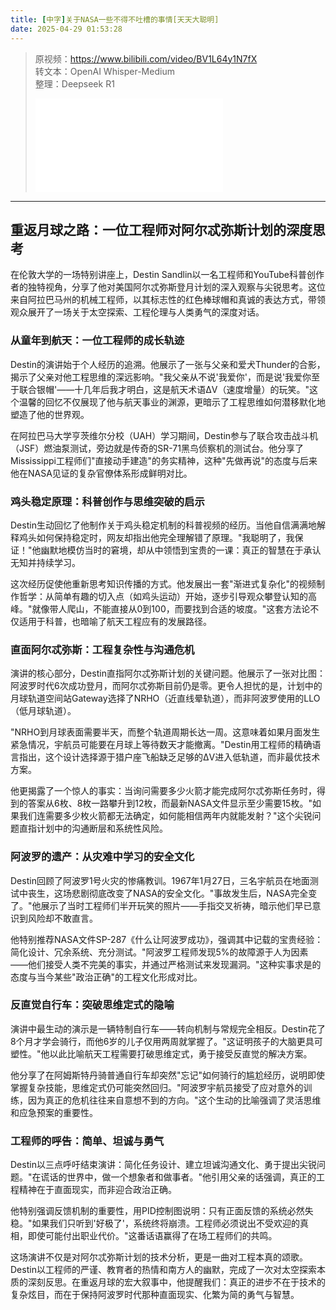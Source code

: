 ```yaml
---
title: [中字]关于NASA一些不得不吐槽的事情[天天大聪明]
date: 2025-04-29 01:53:28
---
```


> 原视频：https://www.bilibili.com/video/BV1L64y1N7fX<br>转文本：OpenAI Whisper-Medium<br>整理：Deepseek R1
>
> <iframe src="//player.bilibili.com/player.html?bvid=BV1L64y1N7fX&autoplay=0" scrolling="no" border="0" frameborder="no" framespacing="0" allowfullscreen="true"></iframe>

---

## 重返月球之路：一位工程师对阿尔忒弥斯计划的深度思考

在伦敦大学的一场特别讲座上，Destin Sandlin以一名工程师和YouTube科普创作者的独特视角，分享了他对美国阿尔忒弥斯登月计划的深入观察与尖锐思考。这位来自阿拉巴马州的机械工程师，以其标志性的红色棒球帽和真诚的表达方式，带领观众展开了一场关于太空探索、工程伦理与人类勇气的深度对话。

### 从童年到航天：一位工程师的成长轨迹

Destin的演讲始于个人经历的追溯。他展示了一张与父亲和爱犬Thunder的合影，揭示了父亲对他工程思维的深远影响。"我父亲从不说'我爱你'，而是说'我爱你至于联合银帽'——十几年后我才明白，这是航天术语ΔV（速度增量）的玩笑。"这个温馨的回忆不仅展现了他与航天事业的渊源，更暗示了工程思维如何潜移默化地塑造了他的世界观。

在阿拉巴马大学亨茨维尔分校（UAH）学习期间，Destin参与了联合攻击战斗机（JSF）燃油泵测试，旁边就是传奇的SR-71黑鸟侦察机的测试台。他分享了Mississippi工程师们"直接动手建造"的务实精神，这种"先做再说"的态度与后来他在NASA见证的复杂官僚体系形成鲜明对比。

### 鸡头稳定原理：科普创作与思维突破的启示

Destin生动回忆了他制作关于鸡头稳定机制的科普视频的经历。当他自信满满地解释鸡头如何保持稳定时，网友却指出他完全理解错了原理。"我聪明了，我保证！"他幽默地模仿当时的窘境，却从中领悟到宝贵的一课：真正的智慧在于承认无知并持续学习。

这次经历促使他重新思考知识传播的方式。他发展出一套"渐进式复杂化"的视频制作哲学：从简单有趣的切入点（如鸡头运动）开始，逐步引导观众攀登认知的高峰。"就像带人爬山，不能直接从0到100，而要找到合适的坡度。"这套方法论不仅适用于科普，也暗喻了航天工程应有的发展路径。

### 直面阿尔忒弥斯：工程复杂性与沟通危机

演讲的核心部分，Destin直指阿尔忒弥斯计划的关键问题。他展示了一张对比图：阿波罗时代6次成功登月，而阿尔忒弥斯目前仍是零。更令人担忧的是，计划中的月球轨道空间站Gateway选择了NRHO（近直线晕轨道），而非阿波罗使用的LLO（低月球轨道）。

"NRHO到月球表面需要半天，而整个轨道周期长达一周。这意味着如果月面发生紧急情况，宇航员可能要在月球上等待数天才能撤离。"Destin用工程师的精确语言指出，这个设计选择源于猎户座飞船缺乏足够的ΔV进入低轨道，而非最优技术方案。

他更揭露了一个惊人的事实：当询问需要多少火箭才能完成阿尔忒弥斯任务时，得到的答案从6枚、8枚一路攀升到12枚，而最新NASA文件显示至少需要15枚。"如果我们连需要多少枚火箭都无法确定，如何能相信两年内就能发射？"这个尖锐问题直指计划中的沟通断层和系统性风险。

### 阿波罗的遗产：从灾难中学习的安全文化

Destin回顾了阿波罗1号火灾的惨痛教训。1967年1月27日，三名宇航员在地面测试中丧生，这场悲剧彻底改变了NASA的安全文化。"事故发生后，NASA完全变了。"他展示了当时工程师们半开玩笑的照片——手指交叉祈祷，暗示他们早已意识到风险却不敢直言。

他特别推荐NASA文件SP-287《什么让阿波罗成功》，强调其中记载的宝贵经验：简化设计、冗余系统、充分测试。"阿波罗工程师发现5%的故障源于人为因素——他们接受人类不完美的事实，并通过严格测试来发现漏洞。"这种实事求是的态度与当今某些"政治正确"的工程文化形成对比。

### 反直觉自行车：突破思维定式的隐喻

演讲中最生动的演示是一辆特制自行车——转向机制与常规完全相反。Destin花了8个月才学会骑行，而他6岁的儿子仅用两周就掌握了。"这证明孩子的大脑更具可塑性。"他以此比喻航天工程需要打破思维定式，勇于接受反直觉的解决方案。

他分享了在阿姆斯特丹骑普通自行车却突然"忘记"如何骑行的尴尬经历，说明即使掌握复杂技能，思维定式仍可能突然回归。"阿波罗宇航员接受了应对意外的训练，因为真正的危机往往来自意想不到的方向。"这个生动的比喻强调了灵活思维和应急预案的重要性。

### 工程师的呼告：简单、坦诚与勇气

Destin以三点呼吁结束演讲：简化任务设计、建立坦诚沟通文化、勇于提出尖锐问题。"在谎话的世界中，做一个想象者和做事者。"他引用父亲的话强调，真正的工程精神在于直面现实，而非迎合政治正确。

他特别强调反馈机制的重要性，用PID控制图说明：只有正面反馈的系统必然失稳。"如果我们只听到'好极了'，系统终将崩溃。工程师必须说出不受欢迎的真相，即使可能付出职业代价。"这番话语赢得了在场工程师们的共鸣。

这场演讲不仅是对阿尔忒弥斯计划的技术分析，更是一曲对工程本真的颂歌。Destin以工程师的严谨、教育者的热情和南方人的幽默，完成了一次对太空探索本质的深刻反思。在重返月球的宏大叙事中，他提醒我们：真正的进步不在于技术的复杂炫目，而在于保持阿波罗时代那种直面现实、化繁为简的勇气与智慧。